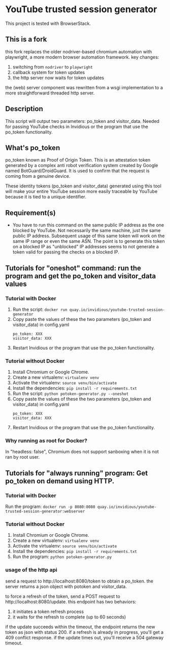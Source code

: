 # YouTube trusted session generator

This project is tested with BrowserStack.

## **This is a fork**

this fork replaces the older nodriver-based chromium automation with playwright, a more modern browser automation framework. key changes:

1. switching from `nodriver` to `playwright`
2. callback system for token updates
3. the http server now waits for token updates

the (web) server component was rewritten from a wsgi implementation to a more straightforward threaded http server.

## Description

This script will output two parameters: po_token and visitor_data. Needed for passing YouTube checks in Invidious or the program that use the po_token functionality.

## What's po_token

po_token known as Proof of Origin Token. This is an attestation token generated by a complex anti robot verification system created by Google named BotGuard/DroidGuard. It is used to confirm that the request is coming from a genuine device.

These identity tokens (po_token and visitor_data) generated using this tool will make your entire YouTube session more easily traceable by YouTube because it is tied to a unique identifier.

## Requirement(s)

- You have to run this command on the same public IP address as the one blocked by YouTube. Not necessarily the same machine, just the same public IP address.
  Subsequent usage of this same token will work on the same IP range or even the same ASN. The point is to generate this token on a blocked IP as "unblocked" IP addresses seems to not generate a token valid for passing the checks on a blocked IP.

## Tutorials for "oneshot" command: run the program and get the po_token and visitor_data values

### Tutorial with Docker
1. Run the script: `docker run quay.io/invidious/youtube-trusted-session-generator`
2. Copy paste the values of these the two parameters (po_token and visitor_data) in config.yaml
   ```
   po_token: XXX
   visitor_data: XXX
   ```
3. Restart Invidious or the program that use the po_token functionality.

### Tutorial without Docker
1. Install Chromium or Google Chrome.
2. Create a new virtualenv: `virtualenv venv`
3. Activate the virtualenv: `source venv/bin/activate`
4. Install the dependencies: `pip install -r requirements.txt`
5. Run the script: `python potoken-generator.py --oneshot`
6. Copy paste the values of these the two parameters (po_token and visitor_data) in config.yaml
   ```
   po_token: XXX
   visitor_data: XXX
   ```
7. Restart Invidious or the program that use the po_token functionality.


### Why running as root for Docker?

In "headless: false", Chromium does not support sanboxing when it is not ran by root user.

## Tutorials for "always running" program: Get po_token on demand using HTTP.

### Tutorial with Docker
Run the program: `docker run -p 8080:8080 quay.io/invidious/youtube-trusted-session-generator:webserver`

### Tutorial without Docker
1. Install Chromium or Google Chrome.
2. Create a new virtualenv: `virtualenv venv`
3. Activate the virtualenv: `source venv/bin/activate`
4. Install the dependencies: `pip install -r requirements.txt`
5. Run the program: `python potoken-generator.py`

### usage of the http api

send a request to http://localhost:8080/token to obtain a po_token. the server returns a json object with potoken and visitor_data.

to force a refresh of the token, send a POST request to http://localhost:8080/update. this endpoint has two behaviors:

1. it initiates a token refresh process
2. it waits for the refresh to complete (up to 60 seconds)

if the update succeeds within the timeout, the endpoint returns the new token as json with status 200. if a refresh is already in progress, you'll get a 409 conflict response. if the update times out, you'll receive a 504 gateway timeout.
